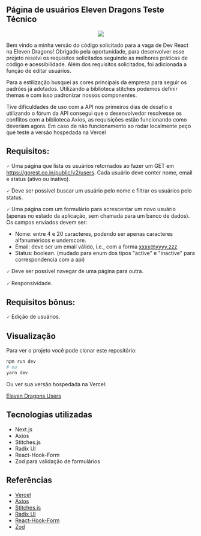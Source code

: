 ## Página de usuários Eleven Dragons Teste Técnico

<p align="center">
  <img src="https://user-images.githubusercontent.com/60658855/190881698-7d890ba8-15e4-422d-b6f3-b39ef94e1003.gif"/>
</p>

Bem vindo a minha versão do código solicitado para a vaga de Dev React na Eleven Dragons! Obrigado pela oportunidade, para desenvolver esse projeto
resolvi os requisitos solicitados seguindo as melhores práticas de código e acessibilidade. Além dos requisitos solicitados, foi adicionada a
função de editar usuários.

Para a estilização busquei as cores principais da empresa para seguir os padrões já adotados. Utilizando a biblioteca stitches podemos definir themas e com isso
padronizar nossos componentes.

Tive dificuldades de uso com a API nos primeiros dias de desafio e utilizando o fórum da API consegui que o desenvolvedor resolvesse os conflitos com a biblioteca
Axios, as requisições estão funcionando como deveriam agora. Em caso de não funcionamento ao rodar localmente peço que teste a versão hospedada na Vercel

## Requisitos: 

🗸 Uma página que lista os usuários retornados ao fazer um GET em
https://gorest.co.in/public/v2/users. Cada usuário deve conter nome, email e status
(ativo ou inativo). 

🗸 Deve ser possível buscar um usuário pelo nome e filtrar os usuários pelo status.

🗸 Uma página com um formulário para acrescentar um novo usuário (apenas no estado
da aplicação, sem chamada para um banco de dados). Os campos enviados devem
ser:

- Nome: entre 4 e 20 caracteres, podendo ser apenas caracteres alfanuméricos
e underscore.
- Email: deve ser um email válido, i.e., com a forma xxxx@yyyy.zzz
- Status: boolean. (mudado para enum dos tipos "active" e "inactive" para correspondencia com a api)

🗸 Deve ser possível navegar de uma página para outra.

🗸 Responsividade.

## Requisitos bônus:

🗸 Edição de usuários.

## Visualização

Para ver o projeto você pode clonar este repositório:

```bash
npm run dev
# ou
yarn dev
```
Ou ver sua versão hospedada na Vercel:

[Eleven Dragons Users](https://eleven-dragons-code-challenge.vercel.app)

## Tecnologias utilizadas
- Next.js
- Axios
- Stitches.js
- Radix UI
- React-Hook-Form
- Zod para validação de formulários

## Referências

- [Vercel](https://vercel.com/docs)
- [Axios](https://axios-http.com/ptbr/docs/intro)
- [Stitches.js](https://stitches.dev/docs/introduction)
- [Radix UI](https://www.radix-ui.com)
- [React-Hook-Form](https://react-hook-form.com/get-started)
- [Zod](https://github.com/colinhacks/zod)
